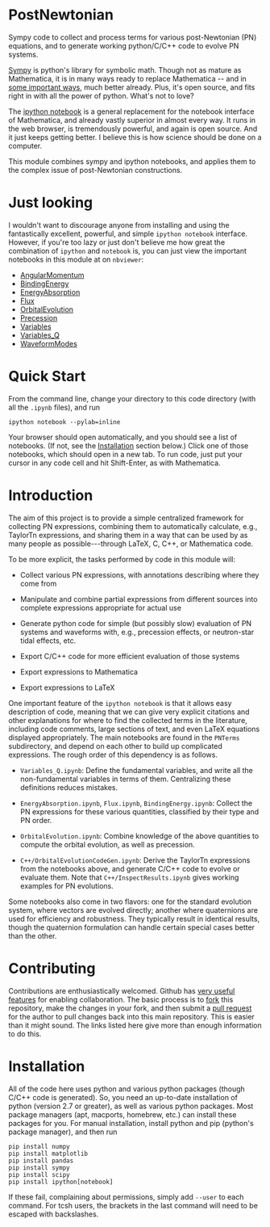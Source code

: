 PostNewtonian
=============

Sympy code to collect and process terms for various post-Newtonian
(PN) equations, and to generate working python/C/C++ code to evolve PN
systems.

[Sympy](http://www.sympy.org) is python's library for symbolic math.
Though not as mature as Mathematica, it is in many ways ready to
replace Mathematica -- and in [some important
ways](http://docs.sympy.org/0.7.1/modules/galgebra/GA/GAsympy.html),
much better already.  Plus, it's open source, and fits right in with
all the power of python.  What's not to love?

The [ipython notebook](http://ipython.org/notebook) is a general
replacement for the notebook interface of Mathematica, and already
vastly superior in almost every way.  It runs in the web browser, is
tremendously powerful, and again is open source.  And it just keeps
getting better.  I believe this is how science should be done on a
computer.

This module combines sympy and ipython notebooks, and applies them to
the complex issue of post-Newtonian constructions.


Just looking
============

I wouldn't want to discourage anyone from installing and using the
fantastically excellent, powerful, and simple `ipython notebook`
interface.  However, if you're too lazy or just don't believe me how
great the combination of `ipython` and `notebook` is, you can just
view the important notebooks in this module at on `nbviewer`:

  * [AngularMomentum](http://nbviewer.ipython.org/github/MOBle/postnewtonian/blob/master/PNTerms/AngularMomentum.ipynb)
  * [BindingEnergy](http://nbviewer.ipython.org/github/MOBle/postnewtonian/blob/master/PNTerms/BindingEnergy.ipynb)
  * [EnergyAbsorption](http://nbviewer.ipython.org/github/MOBle/postnewtonian/blob/master/PNTerms/EnergyAbsorption.ipynb)
  * [Flux](http://nbviewer.ipython.org/github/MOBle/postnewtonian/blob/master/PNTerms/Flux.ipynb)
  * [OrbitalEvolution](http://nbviewer.ipython.org/github/MOBle/postnewtonian/blob/master/PNTerms/OrbitalEvolution.ipynb)
  * [Precession](http://nbviewer.ipython.org/github/MOBle/postnewtonian/blob/master/PNTerms/Precession.ipynb)
  * [Variables](http://nbviewer.ipython.org/github/MOBle/postnewtonian/blob/master/PNTerms/Variables_Q.ipynb)
  * [Variables_Q](http://nbviewer.ipython.org/github/MOBle/postnewtonian/blob/master/PNTerms/Variables_Q.ipynb)
  * [WaveformModes](http://nbviewer.ipython.org/github/MOBle/postnewtonian/blob/master/PNTerms/WaveformModes.ipynb)


Quick Start
===========

From the command line, change your directory to this code directory
(with all the `.ipynb` files), and run

    ipython notebook --pylab=inline

Your browser should open automatically, and you should see a list of
notebooks.  (If not, see the [Installation](#Installation) section
below.)  Click one of those notebooks, which should open in a new tab.
To run code, just put your cursor in any code cell and hit
Shift-Enter, as with Mathematica.


Introduction
============

The aim of this project is to provide a simple centralized framework
for collecting PN expressions, combining them to automatically
calculate, e.g., TaylorTn expressions, and sharing them in a way that
can be used by as many people as possible---through LaTeX, C, C++, or
Mathematica code.

To be more explicit, the tasks performed by code in this module will:

- Collect various PN expressions, with annotations describing where
  they come from

- Manipulate and combine partial expressions from different sources
  into complete expressions appropriate for actual use

- Generate python code for simple (but possibly slow) evaluation of PN
  systems and waveforms with, e.g., precession effects, or
  neutron-star tidal effects, etc.

- Export C/C++ code for more efficient evaluation of those systems

- Export expressions to Mathematica

- Export expressions to LaTeX

One important feature of the `ipython notebook` is that it allows easy
description of code, meaning that we can give very explicit citations
and other explanations for where to find the collected terms in the
literature, including code comments, large sections of text, and even
LaTeX equations displayed appropriately.  The main notebooks are found
in the `PNTerms` subdirectory, and depend on each other to build up
complicated expressions.  The rough order of this dependency is as
follows.

- `Variables_Q.ipynb`: Define the fundamental variables, and write all
  the non-fundamental variables in terms of them.  Centralizing these
  definitions reduces mistakes.

- `EnergyAbsorption.ipynb`, `Flux.ipynb`, `BindingEnergy.ipynb`:
  Collect the PN expressions for these various quantities, classified
  by their type and PN order.

- `OrbitalEvolution.ipynb`: Combine knowledge of the above quantities
  to compute the orbital evolution, as well as precession.

- `C++/OrbitalEvolutionCodeGen.ipynb`: Derive the TaylorTn expressions from the
  notebooks above, and generate C/C++ code to evolve or evaluate them.
  Note that `C++/InspectResults.ipynb` gives working examples for PN
  evolutions.

Some notebooks also come in two flavors: one for the standard
evolution system, where vectors are evolved directly; another where
quaternions are used for efficiency and robustness.  They typically
result in identical results, though the quaternion formulation can
handle certain special cases better than the other.


Contributing
============

Contributions are enthusiastically welcomed.  Github has [very useful
features](https://help.github.com/articles/be-social) for enabling
collaboration.  The basic process is to
[fork](https://help.github.com/articles/fork-a-repo) this repository,
make the changes in your fork, and then submit a [pull
request](https://help.github.com/articles/using-pull-requests) for the
author to pull changes back into this main repository.  This is easier
than it might sound.  The links listed here give more than enough
information to do this.


Installation
============

All of the code here uses python and various python packages (though
C/C++ code is generated).  So, you need an up-to-date installation of
python (version 2.7 or greater), as well as various python packages.
Most package managers (apt, macports, homebrew, etc.) can install
these packages for you.  For manual installation, install python and
pip (python's package manager), and then run

```Shell
pip install numpy
pip install matplotlib
pip install pandas
pip install sympy
pip install scipy
pip install ipython[notebook]
```

If these fail, complaining about permissions, simply add `--user` to
each command.  For tcsh users, the brackets in the last command will
need to be escaped with backslashes.


